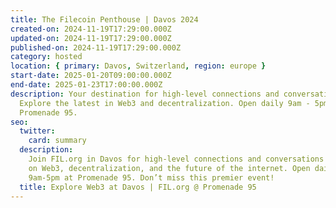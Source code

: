 ```yaml
---
title: The Filecoin Penthouse | Davos 2024
created-on: 2024-11-19T17:29:00.000Z
updated-on: 2024-11-19T17:29:00.000Z
published-on: 2024-11-19T17:29:00.000Z
category: hosted
location: { primary: Davos, Switzerland, region: europe }
start-date: 2025-01-20T09:00:00.000Z
end-date: 2025-01-23T17:00:00.000Z
description: Your destination for high-level connections and conversations.
  Explore the latest in Web3 and decentralization. Open daily 9am - 5pm at
  Promenade 95.
seo:
  twitter:
    card: summary
  description:
    Join FIL.org in Davos for high-level connections and conversations
    on Web3, decentralization, and the future of the internet. Open daily
    9am-5pm at Promenade 95. Don’t miss this premier event!
  title: Explore Web3 at Davos | FIL.org @ Promenade 95
---
```

